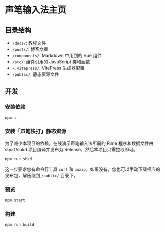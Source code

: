 # 声笔输入法主页

## 目录结构

- `/docs/`: 教程文件
- `/posts/`: 博客文章
- `/components/`: Markdown 中用到的 Vue 组件
- `/src/`: 组件引用的 JavaScript 类和函数
- `/.vitepress/`: VitePress 生成器配置
- `/public/`: 静态资源文件

## 开发

### 安装依赖

```bash
npm i
```

### 安装「声笔快打」静态资源

为了减少本项目的依赖，在线演示声笔输入法所需的 Rime 程序和数据文件由 sbsrf/sbkd 项目编译并发布为 Release，然后本项目只需拉取即可。

```bash
npm run sbkd
```

这一步要求您有命令行工具 `curl` 和 `unzip`。如果没有，您也可以手动下载相应的发布包，解压缩到 `/public/` 目录下。

### 预览

```bash
npm start
```

### 构建

```bash
npm run build
```
